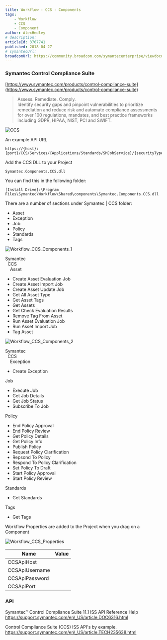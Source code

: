 ```yaml
---
title: Workflow - CCS - Components
tags:
    - Workflow
    - CCS
    - Component
author: AlexHedley
# description: 
articleId: 3767741
published: 2018-04-27
# symantecUrl:
broadcomUrl: https://community.broadcom.com/symantecenterprise/viewdocument/workflow-ccs-components?CommunityKey=04ead5e9-3643-4118-b853-afa5a58710c6&tab=librarydocuments
---
```


### Symantec Control Compliance Suite
  
[https://www.symantec.com/products/control-compliance-suite](https://www.symantec.com/products/control-compliance-suite)

> Assess. Remediate. Comply.  
> 	Identify security gaps and pinpoint vulnerabilities to prioritize remediation and reduce risk and automate compliance assessments for over 100 regulations, mandates, and best practice frameworks including GDPR, HIPAA, NIST, PCI and SWIFT.

![CCS](images\CCS.png)

An example API URL

    https://{host}:{port}/CCS/Services/{Applications/Standards/SMJobService}/{securityType}

Add the CCS DLL to your Project

    Symantec.Components.CCS.dll

You can find this in the following folder:

    [Install Drive]:\Program Files\Symantec\Workflow\Shared\components\Symantec.Components.CCS.dll

There are a number of sections under Symantec | CCS folder:
  
- Asset
- Exception
- Job
- Policy
- Standards
- Tags

![Workflow_CCS_Components_1](images\Workflow_CCS_Components_1.png)

Symantec  
  CCS  
    Asset

- Create Asset Evaluation Job
- Create Asset Import Job
- Create Asset Update Job
- Get All Asset Type
- Get Asset Tags
- Get Assets
- Get Check Evaluation Results
- Remove Tag From Asset
- Run Asset Evaluation Job
- Run Asset Import Job
- Tag Asset

![Workflow_CCS_Components_2](images\Workflow_CCS_Components_2.png)
  
Symantec  
  CCS  
    Exception

- Create Exception

Job

- Execute Job
- Get Job Details
- Get Job Status
- Subscribe To Job

Policy

- End Policy Approval
- End Policy Review
- Get Policy Details
- Get Policy Info
- Publish Policy
- Request Policy Clarification
- Repsond To Policy
- Respond To Policy Clarification
- Set Policy To Draft
- Start Policy Approval
- Start Policy Review

Standards

- Get Standards

Tags

- Get Tags

Workflow Properties are added to the Project when you drag on a Component
  
![Workflow_CCS_Properties](images\Workflow_CCS_Properties.png)

| Name | Value |
| --- | --- |
| CCSApiHost |  |
| CCSApiUsername |  |
| CCSApiPassword |  |
| CCSApiPort |  |

### API
  
Symantec™ Control Compliance Suite 11.1 ISS API Reference Help  
https://support.symantec.com/en\_US/article.DOC6316.html
  
Control Compliance Suite (CCS) ISS API's by example.  
https://support.symantec.com/en\_US/article.TECH235638.html
